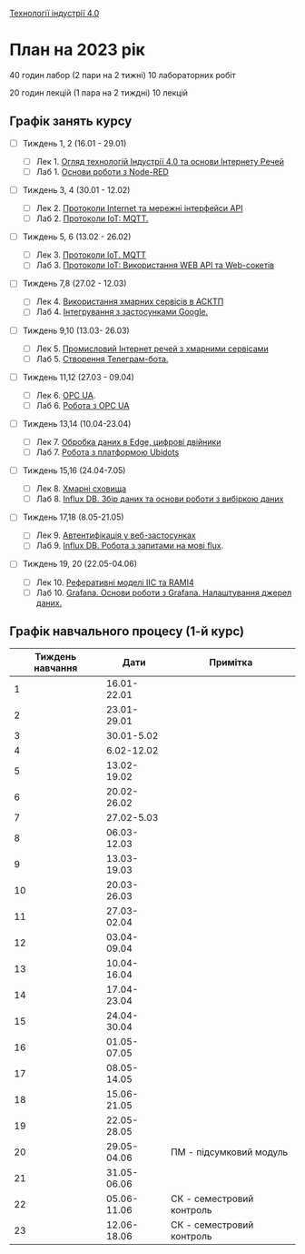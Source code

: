 [Технології індустрії 4.0](https://pupenasan.github.io/TI40/)

# План на 2023 рік

40 годин лабор (2 пари на 2 тижні) 10 лабораторних робіт

20 годин лекцій  (1 пара на 2 тиждні) 10 лекцій

## Графік занять курсу

- [ ] Тиждень 1, 2 (16.01 - 29.01) 
  - [ ] Лек 1. [Огляд технологій Індустрії 4.0 та основи Інтернету Речей](Лекц/intro.md)
  - [ ] Лаб 1. [Основи роботи з Node-RED](Лабор/lab1NodeRED.md)
- [ ] Тиждень 3, 4  (30.01 - 12.02) 
  - [ ] Лек 2. [Протоколи Internet та мережні інтерфейси API](Лекц/HTTPAPI.md)
  - [ ] Лаб 2. [Протоколи IoT: MQTT.](Лабор/lab2_1.md)
- [ ] Тиждень 5, 6  (13.02 - 26.02) 
  - [ ] Лек 3. [Протоколи IoT. MQTT](Лекц/MQTT.md)
  - [ ] Лаб 3. [Протоколи IoT: Використання WEB API та Web-сокетів](Лабор/lab2_2.md)
- [ ] Тиждень 7,8 (27.02 - 12.03) 
  - [ ] Лек 4. [Використання хмарних сервісів в АСКТП](Лекц/cloud.md)
  - [ ] Лаб 4. [Інтегрування з застосунками Google.](Лабор/lab5_1.md)
- [ ] Тиждень 9,10 (13.03- 26.03) 
  - [ ] Лек 5. [Промисловий Інтернет речей з хмарними сервісами](Лекц/cloudiot.md) 
  - [ ] Лаб 5. [Створення Телеграм-бота.](Лабор/lab5_2.md)
- [ ] Тиждень 11,12 (27.03 - 09.04) 
  - [ ] Лек 6. [OPC UA](Лекц/OPC_UA.md).
  - [ ] Лаб 6. [Робота з OPC UA](Лабор/lab_opcua.md)
- [ ] Тиждень 13,14 (10.04-23.04) 
  - [ ] Лек 7. [Обробка даних в Edge, цифрові двійники](Лекц/twin.md)
  - [ ] Лаб 7. [Робота з платформою Ubidots](Лабор/lab3_ubidots.md)
- [ ] Тиждень 15,16 (24.04-7.05) 
  - [ ] Лек 8. [Хмарні сховища](Лекц/analit.md)
  - [ ] Лаб 8. [Influx DB. Збір даних та основи роботи з вибіркою даних](Лабор/lab_influx1.md) 
- [ ] Тиждень 17,18 (8.05-21.05) 
  - [ ] Лек 9. [Автентифікація у веб-застосунках](Лекц/cloudauth.md)
  - [ ] Лаб 9. [Influx DB. Робота з запитами на мові flux](Лабор/lab_influx2.md).
- [ ] Тиждень 19, 20 (22.05-04.06) 

  - [ ] Лек 10. [Реферативні моделі IIC та RAMI4](Лекц/refmodel.md)
  - [ ] Лаб 10. [Grafana. Основи роботи з Grafana. Налаштування джерел даних.](Лабор/lab_grafana1.md)

## Графік навчального процесу (1-й курс)



| Тиждень навчання | Дати        | Примітка                  |
| ---------------- | ----------- | ------------------------- |
| 1                | 16.01-22.01 |                           |
| 2                | 23.01-29.01 |                           |
| 3                | 30.01-5.02  |                           |
| 4                | 6.02-12.02  |                           |
| 5                | 13.02-19.02 |                           |
| 6                | 20.02-26.02 |                           |
| 7                | 27.02-5.03  |                           |
| 8                | 06.03-12.03 |                           |
| 9                | 13.03-19.03 |                           |
| 10               | 20.03-26.03 |                           |
| 11               | 27.03-02.04 |                           |
| 12               | 03.04-09.04 |                           |
| 13               | 10.04-16.04 |                           |
| 14               | 17.04-23.04 |                           |
| 15               | 24.04-30.04 |                           |
| 16               | 01.05-07.05 |                           |
| 17               | 08.05-14.05 |                           |
| 18               | 15.06-21.05 |                           |
| 19               | 22.05-28.05 |                           |
| 20               | 29.05-04.06 | ПМ - підсумковий модуль   |
| 21               | 31.05-06.06 |                           |
| 22               | 05.06-11.06 | СК - семестровий контроль |
| 23               | 12.06-18.06 | СК - семестровий контроль |